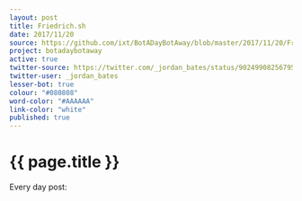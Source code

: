 ```yaml
---
layout: post
title: Friedrich.sh
date: 2017/11/20
source: https://github.com/ixt/BotADayBotAway/blob/master/2017/11/20/Friedrich.sh
project: botadaybotaway
active: true
twitter-source: https://twitter.com/_jordan_bates/status/902499082567954433
twitter-user: _jordan_bates
lesser-bot: true
colour: "#080808"
word-color: "#AAAAAA"
link-color: "white"
published: true
---
```

# {{ page.title }} 

Every day post: 

